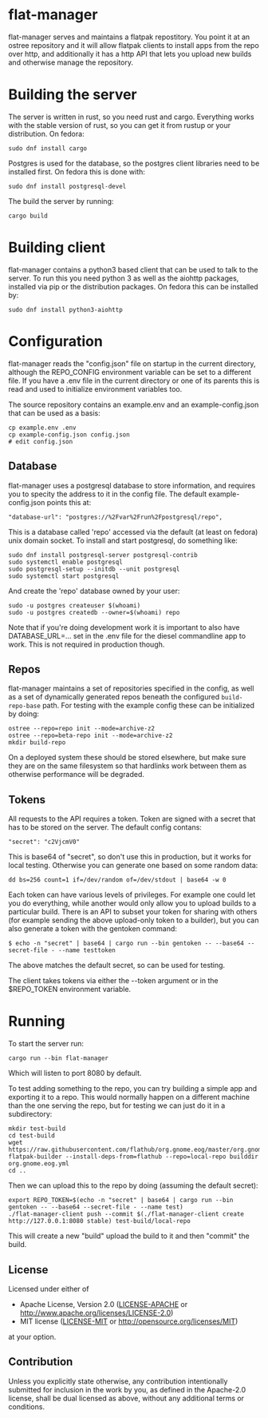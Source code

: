 flat-manager
============

flat-manager serves and maintains a flatpak repostitory. You point it
at an ostree repository and it will allow flatpak clients to install
apps from the repo over http, and additionally it has a http API that
lets you upload new builds and otherwise manage the repository.

Building the server
===================

The server is written in rust, so you need rust and cargo. Everything
works with the stable version of rust, so you can get it from rustup
or your distribution. On fedora:

    sudo dnf install cargo

Postgres is used for the database, so the postgres client libraries
need to be installed first. On fedora this is done with:

    sudo dnf install postgresql-devel

The build the server by running:

    cargo build

Building client
==================

flat-manager contains a python3 based client that can be used
to talk to the server. To run this you need python 3 as
well as the aiohttp packages, installed via pip or the
distribution packages. On fedora this can be installed by:

    sudo dnf install python3-aiohttp

Configuration
=============

flat-manager reads the "config.json" file on startup in the
current directory, although the REPO_CONFIG environment variable
can be set to a different file. If you have a .env file in the
current directory or one of its parents this is read and used
to initialize environment variables too.

The source repository contains an example.env and an
example-config.json that can be used as a basis:

    cp example.env .env
    cp example-config.json config.json
    # edit config.json

Database
--------

flat-manager uses a postgresql database to store information, and
requires you to specity the address to it in the config file.
The default example-config.json points this at:

    "database-url": "postgres://%2Fvar%2Frun%2Fpostgresql/repo",

This is a database called 'repo' accessed via the default (at
least on fedora) unix domain socket. To install and start
postgresql, do something like:

    sudo dnf install postgresql-server postgresql-contrib
    sudo systemctl enable postgresql
    sudo postgresql-setup --initdb --unit postgresql
    sudo systemctl start postgresql

And create the 'repo' database owned by your user:

    sudo -u postgres createuser $(whoami)
    sudo -u postgres createdb --owner=$(whoami) repo

Note that if you're doing development work it is important to also
have DATABASE_URL=... set in the .env file for the diesel commandline
app to work. This is not required in production though.

Repos
-----

flat-manager maintains a set of repositories specified in the config,
as well as a set of dynamically generated repos beneath the configured
`build-repo-base` path. For testing with the example config these can
be initialized by doing:

    ostree --repo=repo init --mode=archive-z2
    ostree --repo=beta-repo init --mode=archive-z2
    mkdir build-repo

On a deployed system these should be stored elsewhere, but make sure
they are on the same filesystem so that hardlinks work between them as
otherwise performance will be degraded.

Tokens
------

All requests to the API requires a token. Token are signed with a secret
that has to be stored on the server. The default config contans:

    "secret": "c2VjcmV0"

This is base64 of "secret", so don't use this in production, but it
works for local testing. Otherwise you can generate one based on
some random data:

    dd bs=256 count=1 if=/dev/random of=/dev/stdout | base64 -w 0

Each token can have various levels of privileges. For example one
could let you do everything, while another would only allow you to
upload builds to a particular build. There is an API to subset
your token for sharing with others (for example sending the above
upload-only token to a builder), but you can also generate a
token with the gentoken command:

    $ echo -n "secret" | base64 | cargo run --bin gentoken -- --base64 --secret-file - --name testtoken

The above matches the default secret, so can be used for testing.

The client takes tokens via either the --token argument or in the
$REPO_TOKEN environment variable.

Running
=======

To start the server run:

    cargo run --bin flat-manager

Which will listen to port 8080 by default.

To test adding something to the repo, you can try building a simple
app and exporting it to a repo. This would normally happen on a
different machine than the one serving the repo, but for testing
we can just do it in a subdirectory:

    mkdir test-build
    cd test-build
    wget https://raw.githubusercontent.com/flathub/org.gnome.eog/master/org.gnome.eog.yml
    flatpak-builder --install-deps-from=flathub --repo=local-repo builddir org.gnome.eog.yml
    cd ..

Then we can upload this to the repo by doing (assuming the default secret):

    export REPO_TOKEN=$(echo -n "secret" | base64 | cargo run --bin gentoken -- --base64 --secret-file - --name test)
    ./flat-manager-client push --commit $(./flat-manager-client create http://127.0.0.1:8080 stable) test-build/local-repo

This will create a new "build" upload the build to it and then "commit" the build.

## License

Licensed under either of

 * Apache License, Version 2.0
   ([LICENSE-APACHE](LICENSE-APACHE) or http://www.apache.org/licenses/LICENSE-2.0)
 * MIT license
   ([LICENSE-MIT](LICENSE-MIT) or http://opensource.org/licenses/MIT)

at your option.

## Contribution

Unless you explicitly state otherwise, any contribution intentionally submitted
for inclusion in the work by you, as defined in the Apache-2.0 license, shall be
dual licensed as above, without any additional terms or conditions.
